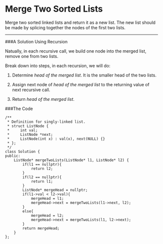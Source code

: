 # Merge Two Sorted Lists

Merge two sorted linked lists and return it as a new list. The new list should be made by splicing together the nodes of the first two lists.



---


###A Solution Using Recursion

Natually, in each recursive call, we build one node into the merged list, remove one from two lists.

Break down into steps, in each recursion, we will do:

1. Determine *head of the merged list*. It is the smaller head of the two lists.

2. Assign next node of *head of the merged list* to the returning value of next recursive call.

3. Return *head of the merged list*. 

###The Code

```
/**
 * Definition for singly-linked list.
 * struct ListNode {
 *     int val;
 *     ListNode *next;
 *     ListNode(int x) : val(x), next(NULL) {}
 * };
 */
class Solution {
public:
    ListNode* mergeTwoLists(ListNode* l1, ListNode* l2) {
        if(l1 == nullptr){
            return l2;
        }
        if(l2 == nullptr){
            return l1;
        }
        ListNode* mergeHead = nullptr;
        if(l1->val < l2->val){
            mergeHead = l1;
            mergeHead->next = mergeTwoLists(l1->next, l2);
        }
        else{
            mergeHead = l2;
            mergeHead->next = mergeTwoLists(l1, l2->next);
        }
        return mergeHead;
    }
};
```